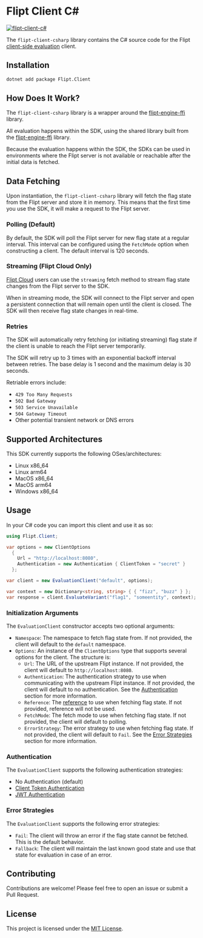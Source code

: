 # Flipt Client C\#

[![flipt-client-c#](https://img.shields.io/nuget/v/flipt.client)](https://www.nuget.org/packages/Flipt.Client/)

The `flipt-client-csharp` library contains the C# source code for the Flipt [client-side evaluation](https://www.flipt.io/docs/integration/client) client.

## Installation

```bash
dotnet add package Flipt.Client
```

## How Does It Work?

The `flipt-client-csharp` library is a wrapper around the [flipt-engine-ffi](https://github.com/flipt-io/flipt-client-sdks/tree/main/flipt-engine-ffi) library.

All evaluation happens within the SDK, using the shared library built from the [flipt-engine-ffi](https://github.com/flipt-io/flipt-client-sdks/tree/main/flipt-engine-ffi) library.

Because the evaluation happens within the SDK, the SDKs can be used in environments where the Flipt server is not available or reachable after the initial data is fetched.

## Data Fetching

Upon instantiation, the `flipt-client-csharp` library will fetch the flag state from the Flipt server and store it in memory. This means that the first time you use the SDK, it will make a request to the Flipt server.

### Polling (Default)

By default, the SDK will poll the Flipt server for new flag state at a regular interval. This interval can be configured using the `FetchMode` option when constructing a client. The default interval is 120 seconds.

### Streaming (Flipt Cloud Only)

[Flipt Cloud](https://flipt.io/cloud) users can use the `streaming` fetch method to stream flag state changes from the Flipt server to the SDK.

When in streaming mode, the SDK will connect to the Flipt server and open a persistent connection that will remain open until the client is closed. The SDK will then receive flag state changes in real-time.

### Retries

The SDK will automatically retry fetching (or initiating streaming) flag state if the client is unable to reach the Flipt server temporarily.

The SDK will retry up to 3 times with an exponential backoff interval between retries. The base delay is 1 second and the maximum delay is 30 seconds.

Retriable errors include:

- `429 Too Many Requests`
- `502 Bad Gateway`
- `503 Service Unavailable`
- `504 Gateway Timeout`
- Other potential transient network or DNS errors

## Supported Architectures

This SDK currently supports the following OSes/architectures:

- Linux x86_64
- Linux arm64
- MacOS x86_64
- MacOS arm64
- Windows x86_64

## Usage

In your C# code you can import this client and use it as so:

```csharp
using Flipt.Client;

var options = new ClientOptions
  {
    Url = "http://localhost:8080",
    Authentication = new Authentication { ClientToken = "secret" }
  };

var client = new EvaluationClient("default", options);

var context = new Dictionary<string, string> { { "fizz", "buzz" } };
var response = client.EvaluateVariant("flag1", "someentity", context);
```

### Initialization Arguments

The `EvaluationClient` constructor accepts two optional arguments:

- `Namespace`: The namespace to fetch flag state from. If not provided, the client will default to the `default` namespace.
- `Options`: An instance of the `ClientOptions` type that supports several options for the client. The structure is:
  - `Url`: The URL of the upstream Flipt instance. If not provided, the client will default to `http://localhost:8080`.
  - `Authentication`: The authentication strategy to use when communicating with the upstream Flipt instance. If not provided, the client will default to no authentication. See the [Authentication](#authentication) section for more information.
  - `Reference`: The [reference](https://docs.flipt.io/guides/user/using-references) to use when fetching flag state. If not provided, reference will not be used.
  - `FetchMode`: The fetch mode to use when fetching flag state. If not provided, the client will default to polling.
  - `ErrorStrategy`: The error strategy to use when fetching flag state. If not provided, the client will default to `Fail`. See the [Error Strategies](#error-strategies) section for more information.

### Authentication

The `EvaluationClient` supports the following authentication strategies:

- No Authentication (default)
- [Client Token Authentication](https://docs.flipt.io/authentication/using-tokens)
- [JWT Authentication](https://docs.flipt.io/authentication/using-jwts)

### Error Strategies

The `EvaluationClient` supports the following error strategies:

- `Fail`: The client will throw an error if the flag state cannot be fetched. This is the default behavior.
- `Fallback`: The client will maintain the last known good state and use that state for evaluation in case of an error.

## Contributing

Contributions are welcome! Please feel free to open an issue or submit a Pull Request.

## License

This project is licensed under the [MIT License](LICENSE).
